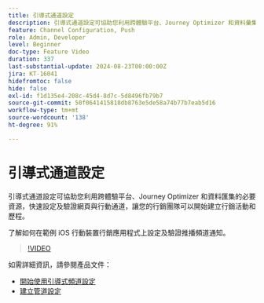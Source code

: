 ```yaml
---
title: 引導式通道設定
description: 引導式通道設定可協助您利用跨體驗平台、Journey Optimizer 和資料彙集的必要資源，快速設定及驗證網頁與行動通道，讓您的行銷團隊可以開始建立行銷活動和歷程。 了解如何在範例 iOS 行動裝置行銷應用程式上設定及驗證推播頻道通知。
feature: Channel Configuration, Push
role: Admin, Developer
level: Beginner
doc-type: Feature Video
duration: 337
last-substantial-update: 2024-08-23T00:00:00Z
jira: KT-16041
hidefromtoc: false
hide: false
exl-id: f1d135e4-208c-45d4-8d7c-5d8496fb79b7
source-git-commit: 50f0641415818db8763e5de58a74b77b7eab5d16
workflow-type: tm+mt
source-wordcount: '138'
ht-degree: 91%

---
```


# 引導式通道設定

引導式通道設定可協助您利用跨體驗平台、Journey Optimizer 和資料匯集的必要資源，快速設定及驗證網頁與行動通道，讓您的行銷團隊可以開始建立行銷活動和歷程。

了解如何在範例 iOS 行動裝置行銷應用程式上設定及驗證推播頻道通知。

>[!VIDEO](https://video.tv.adobe.com/v/3433053/?learn=on)

如需詳細資訊，請參閱產品文件：

* [開始使用引導式頻道設定](https://experienceleague.adobe.com/docs/journey-optimizer/using/configuration/guided-setup/set-mobile-config.html)
* [建立管道設定](https://experienceleague.adobe.com/docs/journey-optimizer/using/configuration/guided-setup/create-channel-set-up.html)
